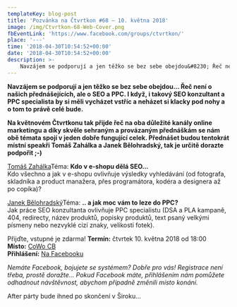```yaml
---
templateKey: blog-post
title: 'Pozvánka na Čtvrtkon #68 – 10. května 2018'
image: /img/Ctvrtkon-68-Web-Cover.png
fbEventLink: 'https://www.facebook.com/groups/ctvrtkon/'
place: '---'
time: '2018-04-30T10:54:52+00:00'
date: '2018-04-30T10:54:52+00:00'
description: >-
    Navzájem se podporují a jen těžko se bez sebe obejdou&#8230; Řeč není o našich přednášejících, ale o SEO a PPC. I když, i takový SEO konzultant a PPC specialista by si měli vycházet vstříc...
---
```

[](http://ctvrtkon.cz/wp-content/uploads/Ctvrtkon-68-Web-Cover.png)

**Navzájem se podporují a jen těžko se bez sebe obejdou… Řeč není o našich přednášejících, ale o SEO a PPC. I když, i takový SEO konzultant a PPC specialista by si měli vycházet vstříc a neházet si klacky pod nohy a o tom to právě celé bude.**

**Na květnovém Čtvrtkonu tak přijde řeč na oba důležité kanály online marketingu a díky skvěle sehraným a provázaným přednáškám se nám obě témata spojí v jeden dobře fungující celek. Přednášet budou tentokrát místní speakři Tomáš Zahálka a Janek Bělohradský, tak je určitě dorazte podpořit ;-)**

[Tomáš Zahálka](https://tomaszahalka.cz/)Téma: **Kdo v e-shopu dělá SEO…**  
Kdo všechno a jak v e-shopu ovlivňuje výsledky vyhledávání (od fotografa, skladníka a product manažera, přes programátora, kodéra a designera až po copíka)?

[Janek Bělohradský](http://www.janbelohradsky.cz/)Téma: **.. a jak moc vám to leze do PPC?**  
Jak práce SEO konzultanta ovlivňuje PPC specialistu (DSA a PLA kampaně, 404, redirecty, název produktů, popisky produktů, text psaný velkými písmeny nebo nezvyklé cizí znaky, velikosti fotek).

Přijďte, vstupné je zdarma! **Termín:** čtvrtek 10. května 2018 od 18:00  
**Místo:** [CoWo CB](https://www.cowocb.cz)  
**Přihlášení:** [Na Facebooku](https://www.facebook.com/events/133443514177635/)

_Nemáte Facebook, bojujete se systémem? Dobře pro vás! Registrace není třeba, prostě doražte… Pokud Facebook máte, přihlášením nám pomůžete odhadnout návštěvnost, abychom případně změnili místo konání._

After párty bude ihned po skončení v Široku…